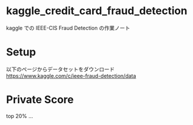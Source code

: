 # kaggle_credit_card_fraud_detection
kaggle での IEEE-CIS Fraud Detection の作業ノート

# Setup
以下のページからデータセットをダウンロード<br>
https://www.kaggle.com/c/ieee-fraud-detection/data

# Private Score
top 20% ...